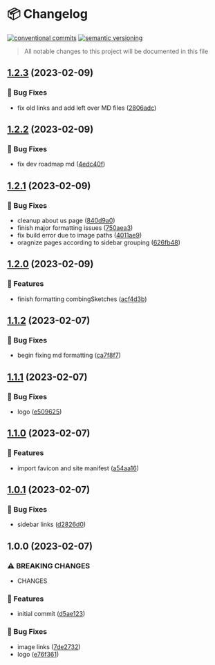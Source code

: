 # 📦 Changelog 
[![conventional commits](https://img.shields.io/badge/conventional%20commits-1.0.0-yellow.svg)](https://conventionalcommits.org)
[![semantic versioning](https://img.shields.io/badge/semantic%20versioning-2.0.0-green.svg)](https://semver.org)
> All notable changes to this project will be documented in this file

## [1.2.3](https://github.com/ZanzyTHEbar/arduino-discord-wiki/compare/v1.2.2...v1.2.3) (2023-02-09)


### 🐛 Bug Fixes

* fix old links and add left over MD files ([2806adc](https://github.com/ZanzyTHEbar/arduino-discord-wiki/commit/2806adcaa4fc205ae7149bb35f218a856f8613d3))

## [1.2.2](https://github.com/ZanzyTHEbar/arduino-discord-wiki/compare/v1.2.1...v1.2.2) (2023-02-09)


### 🐛 Bug Fixes

* fix dev roadmap md ([4edc40f](https://github.com/ZanzyTHEbar/arduino-discord-wiki/commit/4edc40feff98c02aa567e957b4758117736300c9))

## [1.2.1](https://github.com/ZanzyTHEbar/arduino-discord-wiki/compare/v1.2.0...v1.2.1) (2023-02-09)


### 🐛 Bug Fixes

* cleanup about us page ([840d9a0](https://github.com/ZanzyTHEbar/arduino-discord-wiki/commit/840d9a09c763474c897ecb30813368637674bd60))
* finish major formatting issues ([750aea3](https://github.com/ZanzyTHEbar/arduino-discord-wiki/commit/750aea3df593aa40b8d2d95772dcc283bedf61e7))
* fix build error due to image paths ([4011ae9](https://github.com/ZanzyTHEbar/arduino-discord-wiki/commit/4011ae9d0aaa088d1eda61231f037131cebe5fcd))
* oragnize pages according to sidebar grouping ([626fb48](https://github.com/ZanzyTHEbar/arduino-discord-wiki/commit/626fb483ea2dbd7ade829d6bc5c687170ad64d50))

## [1.2.0](https://github.com/ZanzyTHEbar/arduino-discord-wiki/compare/v1.1.2...v1.2.0) (2023-02-09)


### 🍕 Features

* finish formatting combingSketches ([acf4d3b](https://github.com/ZanzyTHEbar/arduino-discord-wiki/commit/acf4d3b62934048c055a0ef26c61b57c901c38d2))

## [1.1.2](https://github.com/ZanzyTHEbar/arduino-discord-wiki/compare/v1.1.1...v1.1.2) (2023-02-07)


### 🐛 Bug Fixes

* begin fixing md formatting ([ca7f8f7](https://github.com/ZanzyTHEbar/arduino-discord-wiki/commit/ca7f8f7e0627533130f8010af174d22191611c8a))

## [1.1.1](https://github.com/ZanzyTHEbar/arduino-discord-wiki/compare/v1.1.0...v1.1.1) (2023-02-07)


### 🐛 Bug Fixes

* logo ([e509625](https://github.com/ZanzyTHEbar/arduino-discord-wiki/commit/e5096252dd75126cac500c382d87f56e1bea9b71))

## [1.1.0](https://github.com/ZanzyTHEbar/arduino-discord-wiki/compare/v1.0.1...v1.1.0) (2023-02-07)


### 🍕 Features

* import favicon and site manifest ([a54aa16](https://github.com/ZanzyTHEbar/arduino-discord-wiki/commit/a54aa16d9162a2904c8ef4bef19a8e5e1e7e60d3))

## [1.0.1](https://github.com/ZanzyTHEbar/arduino-discord-wiki/compare/v1.0.0...v1.0.1) (2023-02-07)


### 🐛 Bug Fixes

* sidebar links ([d2826d0](https://github.com/ZanzyTHEbar/arduino-discord-wiki/commit/d2826d080000f74eb907ef9784177a2a38bff098))

## 1.0.0 (2023-02-07)


### ⚠ BREAKING CHANGES

* CHANGES

### 🍕 Features

* initial commit ([d5ae123](https://github.com/ZanzyTHEbar/arduino-discord-wiki/commit/d5ae1233e8338dffc838220177e88d66a6e678df))


### 🐛 Bug Fixes

* image links ([7de2732](https://github.com/ZanzyTHEbar/arduino-discord-wiki/commit/7de273245fc41db9935f66713f4f63bafabbd3ec))
* logo ([e76f361](https://github.com/ZanzyTHEbar/arduino-discord-wiki/commit/e76f361ce9e847dec7d0e8bfc3b34e3cd02ac780))
